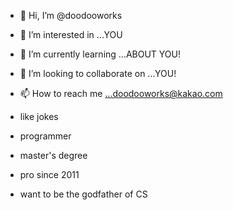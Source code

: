 - 👋 Hi, I’m @doodooworks
- 👀 I’m interested in ...YOU
- 🌱 I’m currently learning ...ABOUT YOU!
- 💞️ I’m looking to collaborate on ...YOU!
- 📫 How to reach me ...doodooworks@kakao.com 

- like jokes
- programmer
- master's degree
- pro since 2011
- want to be the godfather of CS

<!---
doodooworks/doodooworks is a ✨ special ✨ repository because its `README.md` (this file) appears on your GitHub profile.
You can click the Preview link to take a look at your changes.
--->
